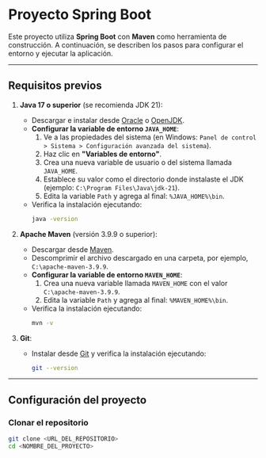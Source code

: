 # Proyecto Spring Boot

Este proyecto utiliza **Spring Boot** con **Maven** como herramienta de construcción. A continuación, se describen los pasos para configurar el entorno y ejecutar la aplicación.

---

## Requisitos previos

1. **Java 17 o superior** (se recomienda JDK 21):
   - Descargar e instalar desde [Oracle](https://www.oracle.com/java/technologies/javase-downloads.html) o [OpenJDK](https://openjdk.org/).
   - **Configurar la variable de entorno `JAVA_HOME`**:
     1. Ve a las propiedades del sistema (en Windows: `Panel de control > Sistema > Configuración avanzada del sistema`).
     2. Haz clic en **"Variables de entorno"**.
     3. Crea una nueva variable de usuario o del sistema llamada `JAVA_HOME`.
     4. Establece su valor como el directorio donde instalaste el JDK (ejemplo: `C:\Program Files\Java\jdk-21`).
     5. Edita la variable `Path` y agrega al final: `%JAVA_HOME%\bin`.
   - Verifica la instalación ejecutando:
     ```bash
     java -version
     ```

2. **Apache Maven** (versión 3.9.9 o superior):
   - Descargar desde [Maven](https://maven.apache.org/download.cgi).
   - Descomprimir el archivo descargado en una carpeta, por ejemplo, `C:\apache-maven-3.9.9`.
   - **Configurar la variable de entorno `MAVEN_HOME`**:
     1. Crea una nueva variable llamada `MAVEN_HOME` con el valor `C:\apache-maven-3.9.9`.
     2. Edita la variable `Path` y agrega al final: `%MAVEN_HOME%\bin`.
   - Verifica la instalación ejecutando:
     ```bash
     mvn -v
     ```

3. **Git**:
   - Instalar desde [Git](https://git-scm.com/) y verifica la instalación ejecutando:
     ```bash
     git --version
     ```

---

## Configuración del proyecto

### Clonar el repositorio
```bash
git clone <URL_DEL_REPOSITORIO>
cd <NOMBRE_DEL_PROYECTO>
